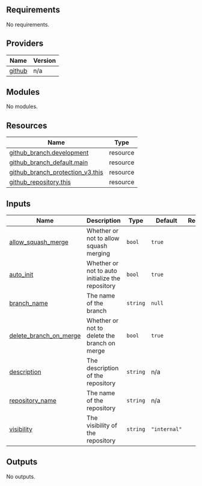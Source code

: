 ## Requirements

No requirements.

## Providers

| Name | Version |
|------|---------|
| <a name="provider_github"></a> [github](#provider\_github) | n/a |

## Modules

No modules.

## Resources

| Name | Type |
|------|------|
| [github_branch.development](https://registry.terraform.io/providers/hashicorp/github/latest/docs/resources/branch) | resource |
| [github_branch_default.main](https://registry.terraform.io/providers/hashicorp/github/latest/docs/resources/branch_default) | resource |
| [github_branch_protection_v3.this](https://registry.terraform.io/providers/hashicorp/github/latest/docs/resources/branch_protection_v3) | resource |
| [github_repository.this](https://registry.terraform.io/providers/hashicorp/github/latest/docs/resources/repository) | resource |

## Inputs

| Name | Description | Type | Default | Required |
|------|-------------|------|---------|:--------:|
| <a name="input_allow_squash_merge"></a> [allow\_squash\_merge](#input\_allow\_squash\_merge) | Whether or not to allow squash merging | `bool` | `true` | no |
| <a name="input_auto_init"></a> [auto\_init](#input\_auto\_init) | Whether or not to auto initialize the repository | `bool` | `true` | no |
| <a name="input_branch_name"></a> [branch\_name](#input\_branch\_name) | The name of the branch | `string` | `null` | no |
| <a name="input_delete_branch_on_merge"></a> [delete\_branch\_on\_merge](#input\_delete\_branch\_on\_merge) | Whether or not to delete the branch on merge | `bool` | `true` | no |
| <a name="input_description"></a> [description](#input\_description) | The description of the repository | `string` | n/a | yes |
| <a name="input_repository_name"></a> [repository\_name](#input\_repository\_name) | The name of the repository | `string` | n/a | yes |
| <a name="input_visibility"></a> [visibility](#input\_visibility) | The visibility of the repository | `string` | `"internal"` | no |

## Outputs

No outputs.
